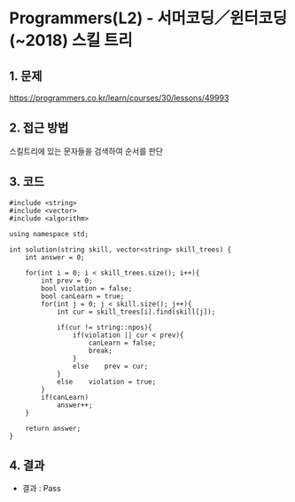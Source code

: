 # Programmers(L2) - 서머코딩／윈터코딩(~2018) 스킬 트리

## 1. 문제  
https://programmers.co.kr/learn/courses/30/lessons/49993
## 2. 접근 방법  
스킬트리에 있는 문자들을 검색하여 순서를 판단
## 3. 코드  
```
#include <string>
#include <vector>
#include <algorithm>

using namespace std;

int solution(string skill, vector<string> skill_trees) {
    int answer = 0;
    
    for(int i = 0; i < skill_trees.size(); i++){
        int prev = 0;
        bool violation = false;
        bool canLearn = true;
        for(int j = 0; j < skill.size(); j++){   
            int cur = skill_trees[i].find(skill[j]);
            
            if(cur != string::npos){
                if(violation || cur < prev){
                    canLearn = false;
                    break;
                }
                else    prev = cur;
            }
            else    violation = true;                
        }
        if(canLearn)
            answer++;
    }
    
    return answer;
}
```

## 4. 결과
- 결과 : Pass